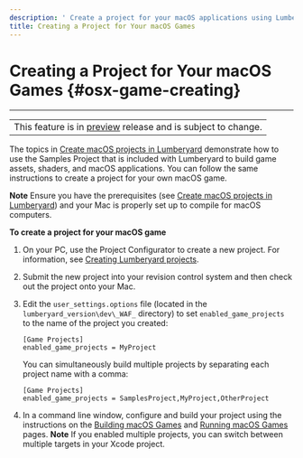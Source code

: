 ```yaml
---
description: ' Create a project for your macOS applications using Lumberyard tools. '
title: Creating a Project for Your macOS Games
---
```

# Creating a Project for Your macOS Games {#osx-game-creating}


****

|  |
| --- |
| This feature is in [preview](/docs/userguide/ly-glos-chap#preview) release and is subject to change\.  |

The topics in [Create macOS projects in Lumberyard](/docs/user-guide/features/platforms/macos/intro.md) demonstrate how to use the Samples Project that is included with Lumberyard to build game assets, shaders, and macOS applications\. You can follow the same instructions to create a project for your own macOS game\.

**Note**
Ensure you have the prerequisites \(see [Create macOS projects in Lumberyard](/docs/user-guide/features/platforms/macos/intro.md)\) and your Mac is properly set up to compile for macOS computers\.

**To create a project for your macOS game**

1. On your PC, use the Project Configurator to create a new project\. For information, see [Creating Lumberyard projects](/docs/userguide/configurator/intro.md)\.

1. Submit the new project into your revision control system and then check out the project onto your Mac\.

1. Edit the `user_settings.options` file \(located in the `lumberyard_version\dev\_WAF_` directory\) to set `enabled_game_projects` to the name of the project you created:

   ```
   [Game Projects]
   enabled_game_projects = MyProject
   ```

   You can simultaneously build multiple projects by separating each project name with a comma:

   ```
   [Game Projects]
   enabled_game_projects = SamplesProject,MyProject,OtherProject
   ```

1. In a command line window, configure and build your project using the instructions on the [Building macOS Games](/docs/user-guide/features/platforms/macos/game-building.md) and [Running macOS Games](/docs/user-guide/features/platforms/macos/game-deploying.md) pages\.
**Note**
If you enabled multiple projects, you can switch between multiple targets in your Xcode project\.